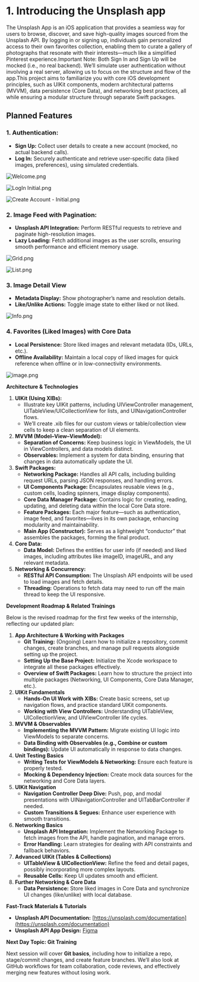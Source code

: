 # 1. Introducing the Unsplash app

The Unsplash App is an iOS application that provides a seamless way for users to browse, discover, and save high-quality images sourced from the Unsplash API. By logging in or signing up, individuals gain personalized access to their own favorites collection, enabling them to curate a gallery of photographs that resonate with their interests—much like a simplified Pinterest experience.Important Note: Both Sign In and Sign Up will be mocked (i.e., no real backend). We’ll simulate user authentication without involving a real server, allowing us to focus on the structure and flow of the app.This project aims to familiarize you with core iOS development principles, such as UIKit components, modern architectural patterns (MVVM), data persistence (Core Data), and networking best practices, all while ensuring a modular structure through separate Swift packages.

## Planned Features

### 1. Authentication:

- **Sign Up:** Collect user details to create a new account (mocked, no actual backend calls).
- **Log In:** Securely authenticate and retrieve user-specific data (liked images, preferences), using simulated credentials.

![Welcome.png](1.1-introduction/Welcome.png)

![LogIn Initial.png](1.1-introduction/LogIn_Initial.png)

![Create Account - Initial.png](1.1-introduction/Create_Account_-_Initial.png)

### 2. Image Feed with Pagination:

- **Unsplash API Integration:** Perform RESTful requests to retrieve and paginate high-resolution images.
- **Lazy Loading:** Fetch additional images as the user scrolls, ensuring smooth performance and efficient memory usage.

![Grid.png](1.1-introduction/Grid.png)

![List.png](1.1-introduction/List.png)

### 3. Image Detail View

- **Metadata Display:** Show photographer’s name and resolution details.
- **Like/Unlike Actions:** Toggle image state to either liked or not liked.

![Info.png](1.1-introduction/Info.png)

### 4. Favorites (Liked Images) with Core Data

- **Local Persistence:** Store liked images and relevant metadata (IDs, URLs, etc.).
- **Offline Availability:** Maintain a local copy of liked images for quick reference when offline or in low-connectivity environments.

![image.png](1.1-introduction/image.png)

**Architecture & Technologies**

1. **UIKit (Using XIBs):**
    - Illustrate key UIKit patterns, including UIViewController management, UITableView/UICollectionView for lists, and UINavigationController flows.
    - We’ll create .xib files for our custom views or table/collection view cells to keep a clean separation of UI elements.
2. **MVVM (Model–View–ViewModel):**
    - **Separation of Concerns:** Keep business logic in ViewModels, the UI in ViewControllers, and data models distinct.
    - **Observables:** Implement a system for data binding, ensuring that changes in data automatically update the UI.
3. **Swift Packages:**
    - **Networking Package:** Handles all API calls, including building request URLs, parsing JSON responses, and handling errors.
    - **UI Components Package:** Encapsulates reusable views (e.g., custom cells, loading spinners, image display components).
    - **Core Data Manager Package:** Contains logic for creating, reading, updating, and deleting data within the local Core Data store.
    - **Feature Packages:** Each major feature—such as authentication, image feed, and favorites—lives in its own package, enhancing modularity and maintainability.
    - **Main App (Constructor):** Serves as a lightweight “conductor” that assembles the packages, forming the final product.
4. **Core Data:**
    - **Data Model:** Defines the entities for user info (if needed) and liked images, including attributes like imageID, imageURL, and any relevant metadata.
5. **Networking & Concurrency:**
    - **RESTful API Consumption:** The Unsplash API endpoints will be used to load images and fetch details.
    - **Threading:** Operations to fetch data may need to run off the main thread to keep the UI responsive.

**Development Roadmap & Related Trainings**

Below is the revised roadmap for the first few weeks of the internship, reflecting our updated plan:

1. **App Architecture & Working with Packages**
    - **Git Training:** (Ongoing) Learn how to initialize a repository, commit changes, create branches, and manage pull requests alongside setting up the project.
    - **Setting Up the Base Project:** Initialize the Xcode workspace to integrate all these packages effectively.
    - **Overview of Swift Packages:** Learn how to structure the project into multiple packages (Networking, UI Components, Core Data Manager, etc.).
2. **UIKit Fundamentals**
    - **Hands-On UI Work with XIBs:** Create basic screens, set up navigation flows, and practice standard UIKit components.
    - **Working with View Controllers:** Understanding UITableView, UICollectionView, and UIViewController life cycles.
3. **MVVM & Observables**
    - **Implementing the MVVM Pattern:** Migrate existing UI logic into ViewModels to separate concerns.
    - **Data Binding with Observables (e.g., Combine or custom bindings):** Update UI automatically in response to data changes.
4. **Unit Testing Basics**
    - **Writing Tests for ViewModels & Networking:** Ensure each feature is properly tested.
    - **Mocking & Dependency Injection:** Create mock data sources for the networking and Core Data layers.
5. **UIKit Navigation**
    - **Navigation Controller Deep Dive:** Push, pop, and modal presentations with UINavigationController and UITabBarController if needed.
    - **Custom Transitions & Segues:** Enhance user experience with smooth transitions.
6. **Networking Basics**
    - **Unsplash API Integration:** Implement the Networking Package to fetch images from the API, handle pagination, and manage errors.
    - **Error Handling:** Learn strategies for dealing with API constraints and fallback behaviors.
7. **Advanced UIKit (Tables & Collections)**
    - **UITableView & UICollectionView:** Refine the feed and detail pages, possibly incorporating more complex layouts.
    - **Reusable Cells:** Keep UI updates smooth and efficient.
8. **Further Networking & Core Data**
    - **Data Persistence:** Store liked images in Core Data and synchronize UI changes (like/unlike) with local database.

**Fast-Track Materials & Tutorials**

- **Unsplash API Documentation:** [https://unsplash.com/documentation](https://unsplash.com/documentation)
- **Unsplash API App Design:** [Figma](https://www.figma.com/design/uCI3g4eqhfsPBJMfvzmidx/Unsplash-API?t=fadlqaFkdY0WPd7R-0)

**Next Day Topic: Git Training**

Next session will cover **Git basics**, including how to initialize a repo, stage/commit changes, and create feature branches. We’ll also look at GitHub workflows for team collaboration, code reviews, and effectively merging new features without losing work.
